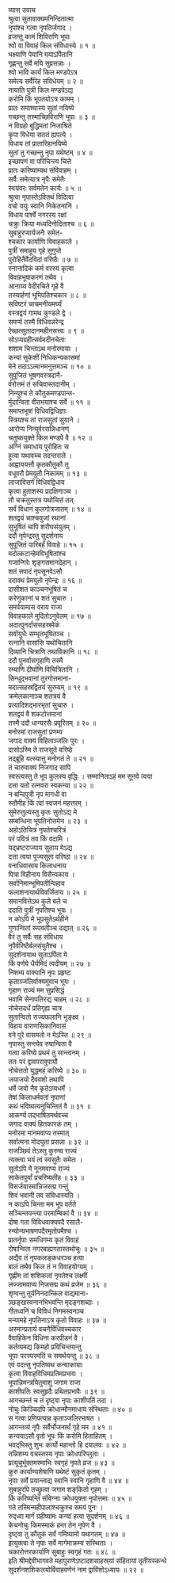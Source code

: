 व्यास उवाच  
श्रुत्वा सुतावाक्यमनिन्दितात्मा  
     नृपांश्च गत्वा नृपतिर्जगाद ।  
व्रजन्तु कामं शिविराणि भूपाः  
     श्वो वा विवाहं किल संविधास्ये ॥ १ ॥  
भक्ष्याणि पेयानि मयाऽर्पितानि  
     गृह्णन्तु सर्वे मयि सुप्रसन्नाः ।  
श्वो भावि कार्यं किल मण्डपेऽत्र  
     समेत्य सर्वैरिह संविधेयम् ॥ २ ॥  
नायाति पुत्री किल मण्डपेऽद्य  
     करोमि किं भूपतयोऽत्र कामम् ।  
प्रातः समाश्वास्य सुतां नयिष्ये  
     गच्छन्तु तस्माच्छिविराणि भूपाः ॥ ३ ॥  
न विग्रहो बुद्धिमतां निजाश्रिते  
     कृपा विधेया सततं ह्यपत्ये ।  
विधाय तां प्रातारिहानयिष्ये  
     सुतां तु गच्छन्तु नृपा यथेष्टम् ॥ ४ ॥  
इच्छापणं वा परिचिन्त्य चित्ते  
     प्रातः करिष्याम्यथ संविवाहम् ।  
सर्वैः समेत्यात्र नृपैः समेतैः  
     स्वयंवरः सर्वमतेन कार्यः ॥ ५ ॥  
श्रुत्वा नृपास्तेऽवितथं विदित्वा  
     वचो ययुः स्वानि निकेतनानि ।  
विधाय पार्श्वे नगरस्य रक्षां  
     चक्रुः क्रिया मध्यदिनोदिताश्च ॥ ६ ॥  
सुबाहुरप्यार्यजनैः समेत-  
     श्चकार कार्याणि विवाहकाले ।  
पुत्रीं समाहूय गृहे सुगुप्ते  
     पुरोहितैर्वेदविदां वरिष्ठैः ॥ ७ ॥  
स्नानादिकं कर्म वरस्य कृत्वा  
     विवाहभूषाकरणं तथैव ।  
आनाय्य वेदीरचिते गृहे वै  
     तस्यार्हणां भूमिपतिश्चकार ॥ ८ ॥  
सविष्टरं चाचमनीयमर्घ्यं  
     वस्त्रद्वयं गामथ कुण्डले द्वे ।  
समर्प्य तस्मै विधिवन्नरेन्द्र  
     ऐच्छत्सुतादानमहीनसत्त्वः ॥ ९ ॥  
सोऽप्यग्रहीत्सर्वमदीनचेताः  
     शशाम चिन्ताऽथ मनोरमायाः ।  
कन्यां सुकेशीं निधिकन्यकासमां  
     मेने तदाऽऽत्मानमनुत्तमञ्च ॥ १० ॥  
सुपूजितं भूषणवस्त्रदानै-  
     र्वरोत्तमं तं सचिवास्तदानीम् ।  
निन्युश्च ते कौतुकमण्डपान्त-  
     र्मुदान्विता वीतभयाश्च सर्वे ॥ ११ ॥  
समाप्तभूषां विधिवद्विधिज्ञाः  
     स्त्रियश्च तां राजसुतां सुयाने ।  
आरोप्य निन्युर्वरसन्निधानण्  
     चतुष्कयुक्ते किल मण्डपे वै ॥ १२ ॥  
अग्निं समाधाय पुरोहितः स  
     हुत्वा यथावच्च तदन्तराले ।  
आह्वाययत्तौ कृतकौतुकौ तु  
     वधूवरौ प्रेमयुतौ निकामम् ॥ १३ ॥  
लाजाविसर्गं विधिवद्विधाय  
     कृत्वा हुताशस्य प्रदक्षिणाञ्च ।  
तौ चक्रतुस्तत्र यथोचित्तं तत्  
     सर्वं विधानं कुलगोत्रजातम् ॥ १४ ॥  
शतद्वयं चाश्चयुजां रथानां  
     सुभूषितं चापि शरौघसंयुतम् ।  
ददौ नृपेन्द्रस्तु सुदर्शनाय  
     सुपूजितं पारिबर्हं विवाहे ॥ १५ ॥  
मदोत्कटान्हेमविभूषितांश्च  
     गजान्गिरेः शृङ्गसमानदेहान् ।  
शतं सपादं नृपसूनवेऽसौ  
     ददावथ प्रेमयुतो नृपेन्द्रः ॥ १६ ॥  
दासीशतं काञ्चनभूषितं च  
     करेणुकानां च शतं सुचारु ।  
समर्पयामास वराय राजा  
     विवाहकाले मुदितोऽनुवेलम् ॥ १७ ॥  
अदात्पुनर्दाससहस्रमेकं  
     सर्वायुधैः सम्भृतभूषितञ्च ।  
रत्नानि वासांसि यथोचितानि  
     दिव्यानि चित्राणि तथाविकानि ॥ १८ ॥  
ददौ पुनर्वासगृहाणि तस्मै  
     रम्याणि दीर्घाणि विचित्रितानि ।  
सिन्धूद्‌भवानां तुरगोत्तमाना-  
     मदात्सहस्रद्वितयं सुरम्यम् ॥ १९ ॥  
क्रमेलकानाञ्च शतत्रयं वै  
     प्रत्यादिशद्‌भारभृतां सुचारु ।  
शतद्वयं वै शकटोत्तमानां  
     तस्मै ददौ धान्यरसैः प्रपूरितम् ॥ २० ॥  
मनोरमां राजसुतां प्रणम्य  
     जगाद वाक्यं विहिताञ्जलिः पुरः ।  
दासोऽस्मि ते राजसुते वरिष्ठे  
     तद्ब्रूहि यत्स्यात्तु मनोगतं ते ॥ २१ ॥  
तं चारुवाक्यं निजगाद सापि  
     स्वस्त्यस्तु ते भूप कुलस्य वृद्धिः ।
सम्मानिताऽहं मम सूनवे त्वया  
     दत्ता यतो रत्नवरा स्वकन्या ॥ २२ ॥  
न बन्दिपुत्री नृप मागधी वा  
     स्तौमीह किं त्वां स्वजनं महत्तरम् ।  
सुमेरुतुल्यस्तु कृतः सुतोऽद्य मे  
     सम्बन्धिना भूपतिनोत्तमेन ॥ २३ ॥  
अहोऽतिचित्रं नृपतेश्चरित्रं  
     परं पवित्रं तव किं वदामि ।  
यद्‌भ्रष्टराज्याय सुताय मेऽद्य  
     दत्ता त्वया पूज्यसुता वरिष्ठा ॥ २४ ॥  
वनाधिवासाय किलाधनाय  
     पित्रा विहीनाय विसैन्यकाय ।  
सर्वानिमान्भूमिपतीन्विहाय  
     फलाशनायार्थविवर्जिताय ॥ २५ ॥  
समानवित्तेऽथ कुले बले च  
     ददाति पुत्रीं नृपतिश्च भूयः ।  
न कोऽपि मे भूपसुतेऽर्थहीने  
     गुणान्वितां रूपवतीञ्च दद्यात् ॥ २६ ॥  
वैरं तु सर्वैः सह संविधाय  
     नृपैर्वरिष्ठैर्बलसंयुतैश्च ।  
सुदर्शनायाथ सुताऽर्पिता मे  
     किं वर्णये धैर्यमिदं त्वदीयम् ॥ २७ ॥  
निशम्य वाक्यानि नृपः प्रहृष्टः  
     कृताञ्जलिर्वाक्यमुवाच भूयः ।  
गृहाण राज्यं मम सुप्रसिद्धं  
     भवामि सेनापतिरद्य चाहम् ॥ २८ ॥  
नोचेत्तदर्धं प्रतिगृह्य चात्र  
     सुतान्वितो राज्यफलानि भुङ्क्ष्व ।  
विहाय वाराणसिकानिवासं  
     वने पुरे वासमतो न मेऽस्ति ॥ २९ ॥  
नृपास्तु सन्त्येव रुषान्विता वै  
     गत्वा करिष्ये प्रथमं तु सान्त्वनम् ।  
ततः परं द्वावपरावुपायौ  
     नोचेत्ततो युद्धमहं करिष्ये ॥ ३० ॥  
जयाजयो दैववशो तथापि  
     धर्मे जयो नैव कृतेऽप्यधर्मे ।  
तेषां किलाधर्मवतां नृपाणां  
     कथं भविष्यत्यनुचिन्तितं वै ॥ ३१ ॥  
आकर्ण्य तद्‌भाषितमर्थवच्च  
     जगाद वाक्यं हितकारकं तम् ।  
मनोरमा मानमवाप्य तस्मात्  
     सर्वात्मना मोदयुता प्रसन्ना ॥ ३२ ॥  
राजञ्छिवं तेऽस्तु कुरुष्व राज्यं  
     त्यक्त्वा भयं त्वं स्वसुतैः समेतः ।  
सुतोऽपि मे नूनमवाप्य राज्यं  
     साकेतपुर्यां प्रचरिष्यतीह ॥ ३३ ॥  
विसर्जयास्मान्निजसद्म गन्तुं  
     शिवं भवानी तव संविधास्यति ।  
न काऽपि चिन्ता मम भूप वर्तते  
     सञ्चिन्तयन्त्या परमाम्बिकां वै ॥ ३४ ॥  
दोषा गता विविधवाक्यपदै रसालै-  
     रन्योन्यभाषणपदैरमृतोपमैश्च ।  
प्रातर्नृपाः समधिगम्य कृतं विवाहं  
     रोषान्विता नगरबाह्यगतास्तथोचुः ॥ ३५ ॥  
अद्यैव तं नृपकलङ्कधरञ्च हत्वा  
     बालं तथैव किल तं न विवाहयोग्यम् ।  
गृह्णीम तां शशिकलां नृपतेश्च लक्ष्मीं  
     लज्जामवाप्य निजसद्म कथं व्रजेम ॥ ३६ ॥  
शृण्वन्तु तूर्यनिनदान्किल वाद्यमाना-  
     ञ्छङ्खस्वनानभिभवन्ति मृदङ्गशब्दाः ।  
गीतध्वनिं च विविधं निगमस्वनञ्च  
     मन्यामहे नृपतिनाऽत्र कृतो विवाहः ॥ ३७ ॥  
अस्मान्प्रतार्य वचनैर्विधिवच्चकार  
     वैवाहिकेन विधिना करपीडनं वै ।  
कर्तव्यमद्य किमहो प्रविचिन्तयन्तु  
     भूपाः परस्परमतिं च समर्थयन्तु ॥ ३८ ॥  
एवं वदत्सु नृपतिष्वथ कन्याकायाः  
     कृत्वा विवाहविधिमप्रतिमप्रभावः ।  
भूपान्निमन्त्रयितुमाशु जगाम राजा  
     काशीपतिः स्वसुहृदैः प्रथितप्रभावैः ॥ ३९ ॥  
आगच्छन्तं च तं दृष्ट्वा नृपाः काशीपतिं तदा ।  
नोचुः किञ्चिदपि क्रोधान्मौनमाधाय संस्थिताः ॥ ४० ॥  
स गत्वा प्रणिपत्याह कृताञ्जलिरभाषत ।  
आगन्तव्यं नृपैः सर्वैर्भोजनार्थं गृहे मम ॥ ४१ ॥  
कन्ययाऽसौ वृतो भूपः किं करोमि हिताहितम् ।  
भवद्‌भिस्तु शुभः कार्यो महान्तो हि दयालवः ॥ ४२ ॥  
तन्निशम्य वचस्तस्य नृपाः क्रोधपरिप्लुताः ।  
प्रत्यूचुर्भुक्तमस्माभिः स्वगृहं नृपते व्रज ॥ ४३ ॥  
कुरु कार्याण्यशेषाणि यथेष्टं सुकृतं कृतम् ।  
नृपाः सर्वे प्रयान्त्वद्य स्वानि स्वानि गृहाणि वै ॥ ४४ ॥  
सुबाहुरपि तच्छ्रुत्वा जगाम शङ्‌कितो गृहम् ।  
किं करिष्यन्ति संविग्नाः क्रोधयुक्ता नृपोत्तमाः ॥ ४५ ॥  
गते तस्मिन्महीपालाश्चक्रुश्च समयं पुनः ।  
रुद्‌ध्वा मार्गं ग्रहीष्यामः कन्यां हत्वा सुदर्शनम् ॥ ४६ ॥  
केचनोचुः किमस्माकं हन्त तेन नृपेण वै ।  
दृष्ट्वा तु कौतुकं सर्वं गमिष्यामो यथागतम् ॥ ४७ ॥  
इत्युक्त्वा ते नृपाः सर्वे मार्गमाक्रम्य संस्थिताः ।  
चकारोत्तरकार्याणि सुबाहुः स्वगृहं गतः ॥ ४८ ॥  
इति श्रीमद्देवीभागवते महापुराणेऽष्टादशसाहस्र्यां संहितायां तृतीयस्कन्धे  
सुदर्शनशशिकलयोर्विवाहवर्णनं नाम द्वाविंशोऽध्यायः ॥ २२ ॥
